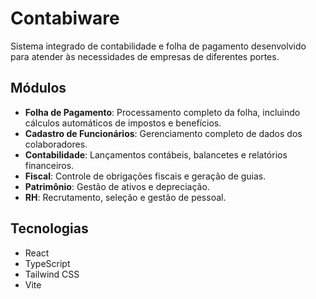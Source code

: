 
# Contabiware

Sistema integrado de contabilidade e folha de pagamento desenvolvido para atender às necessidades de empresas de diferentes portes.

## Módulos

- **Folha de Pagamento**: Processamento completo da folha, incluindo cálculos automáticos de impostos e benefícios.
- **Cadastro de Funcionários**: Gerenciamento completo de dados dos colaboradores.
- **Contabilidade**: Lançamentos contábeis, balancetes e relatórios financeiros.
- **Fiscal**: Controle de obrigações fiscais e geração de guias.
- **Patrimônio**: Gestão de ativos e depreciação.
- **RH**: Recrutamento, seleção e gestão de pessoal.

## Tecnologias

- React
- TypeScript
- Tailwind CSS
- Vite
